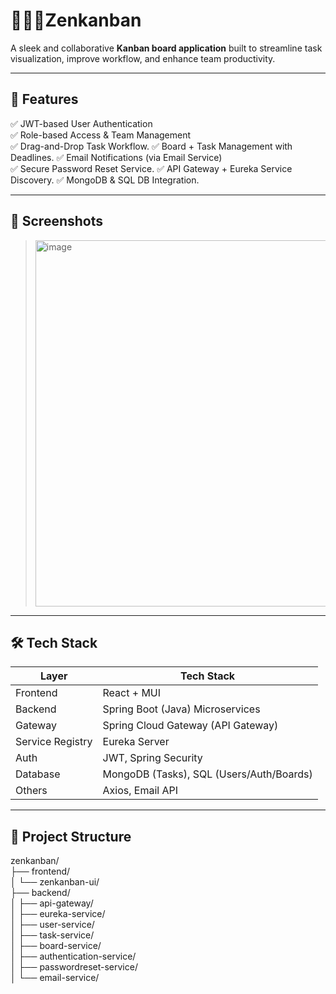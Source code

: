 # 🧘🏻‍♂️Zenkanban

A sleek and collaborative **Kanban board application** built to streamline task visualization, improve workflow, and enhance team productivity.

---

## 🚀 Features

✅ JWT-based User Authentication  
✅ Role-based Access & Team Management  
✅ Drag-and-Drop Task Workflow. 
✅ Board + Task Management with Deadlines.
✅ Email Notifications (via Email Service)  
✅ Secure Password Reset Service.
✅ API Gateway + Eureka Service Discovery.
✅ MongoDB & SQL DB Integration.

---

## 📸 Screenshots

><img width="1896" height="586" alt="image" src="https://github.com/user-attachments/assets/16fe8f52-825d-40e6-ab19-27e84ec370d5" />


---

## 🛠 Tech Stack

| Layer       | Tech Stack |
|-------------|------------|
| Frontend    | React + MUI |
| Backend     | Spring Boot (Java) Microservices |
| Gateway     | Spring Cloud Gateway (API Gateway) |
| Service Registry | Eureka Server |
| Auth        | JWT, Spring Security |
| Database    | MongoDB (Tasks), SQL (Users/Auth/Boards) |
| Others      | Axios, Email API |

---

## 📂 Project Structure

zenkanban/<br>
├── frontend/<br>
│ └── zenkanban-ui/<br>
├── backend/<br>
│ ├── api-gateway/<br>
│ ├── eureka-service/<br>
│ ├── user-service/<br>
│ ├── task-service/<br>
│ ├── board-service/<br>
│ ├── authentication-service/<br>
│ ├── passwordreset-service/<br>
│ └── email-service/<br>
